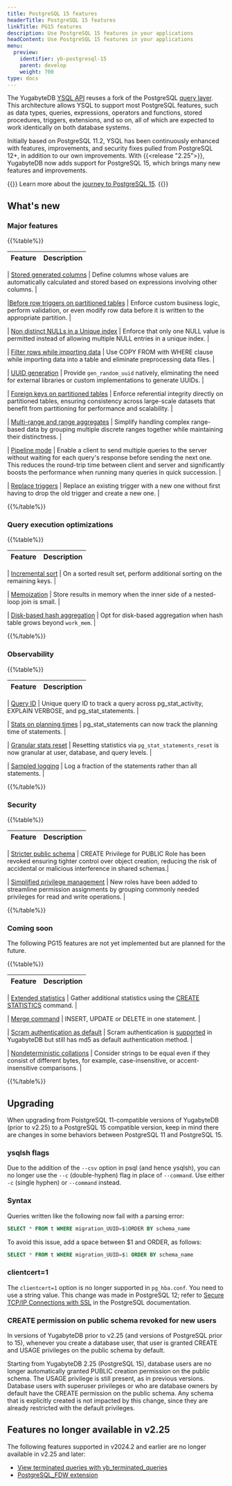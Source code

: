 ```yaml
---
title: PostgreSQL 15 features
headerTitle: PostgreSQL 15 features
linkTitle: PG15 features
description: Use PostgreSQL 15 features in your applications
headContent: Use PostgreSQL 15 features in your applications
menu:
  preview:
    identifier: yb-postgresql-15
    parent: develop
    weight: 700
type: docs
---
```


The YugabyteDB [YSQL API](../../api/ysql/) reuses a fork of the PostgreSQL [query layer](../../architecture/query-layer/). This architecture allows YSQL to support most PostgreSQL features, such as data types, queries, expressions, operators and functions, stored procedures, triggers, extensions, and so on, all of which are expected to work identically on both database systems.

Initially based on PostgreSQL 11.2, YSQL has been continuously enhanced with features, improvements, and security fixes pulled from PostgreSQL 12+, in addition to our own improvements. With {{<release "2.25">}}, YugabyteDB now adds support for PostgreSQL 15, which brings many new features and improvements.

{{<lead link="https://www.yugabyte.com/blog/yugabytedb-moves-beyond-postgresql-11/">}}
Learn more about the [journey to PostgreSQL 15](https://www.yugabyte.com/blog/yugabytedb-moves-beyond-postgresql-11/).
{{</lead>}}

## What's new

### Major features

{{%table%}}

| Feature | Description |
| --------| ----------- |

| [Stored generated columns](../../api/ysql/the-sql-language/statements/ddl_create_table#stored-generated-columns)
| Define columns whose values are automatically calculated and stored based on expressions involving other columns.
|

|[Before&nbsp;row&nbsp;triggers&nbsp;on partitioned tables](../../api/ysql/the-sql-language/statements/ddl_create_trigger#partitioned-tables)
| Enforce custom business logic, perform validation, or even modify row data before it is written to the appropriate partition.
|

| [Non distinct NULLs in a Unique index](../../api/ysql/the-sql-language/statements/ddl_create_index#nulls-not-distinct)
| Enforce that only one NULL value is permitted instead of allowing multiple NULL entries in a unique index.
|

| [Filter rows while importing data](../../api/ysql/the-sql-language/statements/cmd_copy#where)
| Use COPY FROM with WHERE clause while importing data into a table and eliminate preprocessing data files.
|

| [UUID generation](../../api/ysql/exprs/func_gen_random_uuid/)
| Provide `gen_random_uuid` natively, eliminating the need for external libraries or custom implementations to generate UUIDs.
|

| [Foreign keys on partitioned tables](../../explore/ysql-language-features/advanced-features/partitions/#foreign-key-references)
| Enforce referential integrity directly on partitioned tables, ensuring consistency across large-scale datasets that benefit from partitioning for performance and scalability.
|

| [Multi-range and range aggregates](../../api/ysql/datatypes/type_range/#multirange)
| Simplify handling complex range-based data by grouping multiple discrete ranges together while maintaining their distinctness.
|

| [Pipeline mode](https://www.postgresql.org/docs/14/libpq-pipeline-mode.html)
| Enable a client to send multiple queries to the server without waiting for each query's response before sending the next one. This reduces the round-trip time between client and server and significantly boosts the performance when running many queries in quick succession.
|

| [Replace triggers](../../api/ysql/the-sql-language/statements/ddl_create_trigger#or-replace)
| Replace an existing trigger with a new one without first having to drop the old trigger and create a new one.
|

{{%/table%}}

### Query execution optimizations

{{%table%}}

| Feature | Description |
| --------| ----------- |

| [Incremental sort](../../architecture/query-layer/#optimizations)
| On a sorted result set, perform additional sorting on the remaining keys. |

| [Memoization](../../architecture/query-layer/#optimizations)
| Store results in memory when the inner side of a nested-loop join is small. |

| [Disk-based hash aggregation](../../architecture/query-layer/#optimizations)
| Opt for disk-based aggregation when hash table grows beyond `work_mem`. |

{{%/table%}}

### Observability

{{%table%}}

| Feature | Description |
| --------| ----------- |

| [Query ID](../../architecture/query-layer/#query-id)
| Unique query ID to track a query across pg_stat_activity, EXPLAIN VERBOSE, and pg_stat_statements. |

| [Stats on planning times](../../explore/query-1-performance/pg-stat-statements/)
| pg_stat_statements can now track the planning time of statements. |

| [Granular stats reset](../../explore/query-1-performance/pg-stat-statements/#reset-statistics)
| Resetting statistics via `pg_stat_statements_reset` is now granular at user, database, and query levels. |

| [Sampled logging](../../explore/observability/logging/#log-management)
| Log a fraction of the statements rather than all statements. |

{{%/table%}}

### Security

{{%table%}}

| Feature | Description |
| --------| ----------- |

| [Stricter public schema](../../api/ysql/the-sql-language/statements/dcl_create_user/#public-schema-privileges)
| CREATE Privilege for PUBLIC Role has been revoked ensuring tighter control over object creation, reducing the risk of accidental or malicious interference in shared schemas.|

| [Simplified&nbsp;privilege management](../../api/ysql/the-sql-language/statements/dcl_grant/#predefined-roles)
| New roles have been added to streamline permission assignments by grouping commonly needed privileges for read and write operations. |

{{%/table%}}

### Coming soon

The following PG15 features are not yet implemented but are planned for the future.

{{%table%}}

| Feature | Description |
| --------| ----------- |

| [Extended statistics](https://www.postgresql.org/docs/15/planner-stats.html#PLANNER-STATS-EXTENDED)
| Gather additional statistics using the [CREATE STATISTICS](https://www.postgresql.org/docs/15/sql-createstatistics.html) command. |

| [Merge command](https://www.postgresql.org/docs/current/sql-merge.html)
| INSERT, UPDATE or DELETE in one statement. |

| [Scram authentication as default](https://www.postgresql.org/docs/15/auth-password.html)
| Scram authentication is [supported](../../secure/authentication/password-authentication/#scram-sha-256) in YugabyteDB but still has md5 as default authentication method. |

| [Nondeterministic collations](https://www.postgresql.org/docs/12/collation.html#COLLATION-NONDETERMINISTIC)
| Consider strings to be equal even if they consist of different bytes, for example, case-insensitive, or accent-insensitive comparisons. |

{{%/table%}}

## Upgrading

When upgrading from PoistgreSQL 11-compatible versions of YugabyteDB (prior to v2.25) to a PostgreSQL 15 compatible version, keep in mind there are changes in some behaviors between PostgreSQL 11 and PostgreSQL 15.

### ysqlsh flags

Due to the addition of the `--csv` option in psql (and hence ysqlsh), you can no longer use the `--c` (double-hyphen) flag in place of `--command`. Use either `-c` (single hyphen) or `--command` instead.

### Syntax

Queries written like the following now fail with a parsing error:

```sql
SELECT * FROM t WHERE migration_UUID=$1ORDER BY schema_name
```

To avoid this issue, add a space between $1 and ORDER, as follows:

```sql
SELECT * FROM t WHERE migration_UUID=$1 ORDER BY schema_name
```

### clientcert=1

The `clientcert=1` option is no longer supported in `pg_hba.conf`. You need to use a string value. This change was made in PostgreSQL 12; refer to [Secure TCP/IP Connections with SSL](https://www.postgresql.org/docs/12/ssl-tcp.html) in the PostgreSQL documentation.

### CREATE permission on public schema revoked for new users

In versions of YugabyteDB prior to v2.25 (and versions of PostgreSQL prior to 15), whenever you create a database user, that user is granted CREATE and USAGE privileges on the public schema by default.

Starting from YugabyteDB 2.25 (PostgreSQL 15), database users are no longer automatically granted PUBLIC creation permission on the public schema. The USAGE privilege is still present, as in previous versions. Database users with superuser privileges or who are database owners by default have the CREATE permission on the public schema. Any schema that is explicitly created is not impacted by this change, since they are already restricted with the default privileges.

## Features no longer available in v2.25

The following features supported in v2024.2 and earlier are no longer available in v2.25 and later:

- [View terminated queries with yb_terminated_queries](../../explore/observability/yb-pg-stat-get-queries/)
- [PostgreSQL_FDW extension](../../explore/ysql-language-features/pg-extensions/extension-postgres-fdw/)
